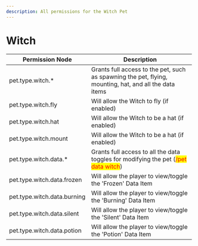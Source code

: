 ```yaml
---
description: All permissions for the Witch Pet
---
```


# Witch
| Permission Node | Description |
| - | - |
| pet.type.witch.* | Grants full access to the pet, such as spawning the pet, flying, mounting, hat, and all the data items |
| pet.type.witch.fly | Will allow the Witch to fly (if enabled) |
| pet.type.witch.hat | Will allow the Witch to be a hat (if enabled) |
| pet.type.witch.mount | Will allow the Witch to be a hat (if enabled) |
| pet.type.witch.data.* | Grants full access to all the data toggles for modifying the pet (<mark style="color:red;">/pet data witch</mark>) |
| pet.type.witch.data.frozen | Will allow the player to view/toggle the 'Frozen' Data Item |
| pet.type.witch.data.burning | Will allow the player to view/toggle the 'Burning' Data Item |
| pet.type.witch.data.silent | Will allow the player to view/toggle the 'Silent' Data Item |
| pet.type.witch.data.potion | Will allow the player to view/toggle the 'Potion' Data Item |

